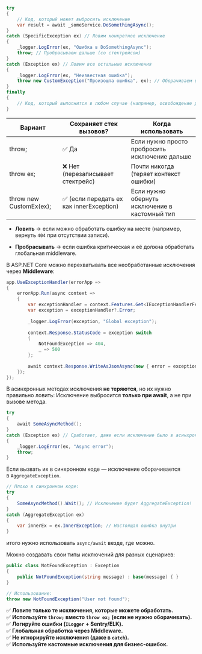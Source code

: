 ```csharp
try
{
    // Код, который может выбросить исключение
    var result = await _someService.DoSomethingAsync();
}
catch (SpecificException ex) // Ловим конкретное исключение
{
    _logger.LogError(ex, "Ошибка в DoSomethingAsync");
    throw; // Пробрасываем дальше (со стектрейсом)
}
catch (Exception ex) // Ловим все остальные исключения
{
    _logger.LogError(ex, "Неизвестная ошибка");
    throw new CustomException("Произошла ошибка", ex); // Оборачиваем в кастомное исключение
}
finally
{
    // Код, который выполнится в любом случае (например, освобождение ресурсов)
}
```


| Вариант                 | Сохраняет стек вызовов?                 | Когда использовать                             |
|-------------------------|-----------------------------------------|------------------------------------------------|
| throw;                  | ✅ Да                                    | Если нужно просто пробросить исключение дальше |
| throw ex;               | ❌ Нет (перезаписывает стектрейс)        | Почти никогда (теряет контекст ошибки)         |
| throw new CustomEx(ex); | ✅ (если передать ex как innerException) | Если нужно обернуть исключение в кастомный тип |
- **Ловить** → если можно обработать ошибку на месте (например, вернуть `404` при отсутствии записи).
    
- **Пробрасывать** → если ошибка критическая и её должна обработать глобальная middleware.

В ASP.NET Core можно перехватывать все необработанные исключения через **Middleware**:

```csharp
app.UseExceptionHandler(errorApp =>
{
    errorApp.Run(async context =>
    {
        var exceptionHandler = context.Features.Get<IExceptionHandlerFeature>();
        var exception = exceptionHandler?.Error;
        
        _logger.LogError(exception, "Global exception");
        
        context.Response.StatusCode = exception switch
        {
            NotFoundException => 404,
            _ => 500
        };
        
        await context.Response.WriteAsJsonAsync(new { error = exception?.Message });
    });
});
```

В асинхронных методах исключения **не теряются**, но их нужно правильно ловить:
Исключение выбросится **только при await**, а не при вызове метода.

```csharp
try
{
    await SomeAsyncMethod();
}
catch (Exception ex) // Сработает, даже если исключение было в асинхронном коде
{
    _logger.LogError(ex, "Async error");
    throw;
}
```

Если вызвать их в синхронном коде — исключение оборачивается в `AggregateException`.

```csharp
// Плохо в синхронном коде:
try 
{
    SomeAsyncMethod().Wait(); // Исключение будет AggregateException!
}
catch (AggregateException ex) 
{
    var innerEx = ex.InnerException; // Настоящая ошибка внутри
}
```

итого нужно использовать `async/await` везде, где можно.

Можно создавать свои типы исключений для разных сценариев:
```csharp
public class NotFoundException : Exception
{
    public NotFoundException(string message) : base(message) { }
}

// Использование:
throw new NotFoundException("User not found");
```

✅ **Ловите только те исключения, которые можете обработать.**  
✅ **Используйте `throw;` вместо `throw ex;` (если не нужно оборачивать).**  
✅ **Логируйте ошибки (`ILogger` + Sentry/ELK).**  
✅ **Глобальная обработка через Middleware.**  
✅ **Не игнорируйте исключения (даже в `catch`).**  
✅ **Используйте кастомные исключения для бизнес-ошибок.**